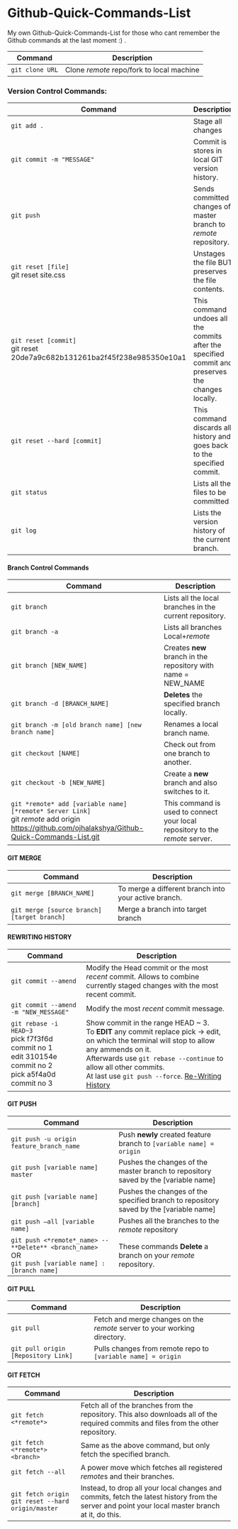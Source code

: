 # Github-Quick-Commands-List
My own Github-Quick-Commands-List for those who cant remember the Github commands at the last moment :) .


| Command | Description |
| ------- | ----------- |
|`git clone URL`| Clone *remote* repo/fork to local machine|

### Version Control Commands:
| Command | Description |
| ------- | ----------- |
|`git add .`| Stage all changes|
|`git commit -m "MESSAGE"`| Commit is stores in local GIT version history.|
|`git push`| Sends committed changes of master branch to *remote* repository.|
|`git reset [file]`<br>git reset site.css| Unstages the file BUT preserves the file contents.|
|`git reset [commit]` <br> git reset 20de7a9c682b131261ba2f45f238e985350e10a1|This command undoes all the commits after the specified commit and preserves the changes locally.|
|`git reset --hard [commit]` | This command discards all history and goes back to the specified commit.|
|`git status`| Lists all the files to be committed|
|`git log`| Lists the version history of the current branch.|

#### Branch Control Commands
| Command | Description |
| ------- | ----------- |
|`git branch`| Lists all the local branches in the current repository.|
|`git branch -a`| Lists all branches Local+*remote*|
|`git branch [NEW_NAME]`| Creates **new** branch in the repository with name = NEW_NAME |
|`git branch -d [BRANCH_NAME]`| **Deletes** the specified branch locally.|
|`git branch -m [old branch name] [new branch name]`|Renames a local branch name.|
|`git checkout [NAME]`| Check out from one branch to another.|
|`git checkout -b [NEW_NAME]`| Create a **new** branch and also switches to it.|
|`git *remote* add [variable name] [*remote* Server Link]`<br> git *remote* add origin https://github.com/ojhalakshya/Github-Quick-Commands-List.git|This command is used to connect your local repository to the *remote* server.|

#### GIT MERGE
| Command | Description |
| ------- | ----------- |
|`git merge [BRANCH_NAME]`|To merge a different branch into your active branch.|
|`git merge [source branch] [target branch]`|Merge a branch into target branch|


#### REWRITING HISTORY

| Command | Description |
| ------- | ----------- |
|`git commit --amend`|Modify the Head commit or the most *recent* commit. Allows to combine currently staged changes with the most recent commit.|
|`git commit --amend -m "NEW_MESSAGE"`|Modify the most *recent* commit message.|
|`git rebase -i HEAD~3`<br>pick f7f3f6d commit no 1<br>edit 310154e commit no 2<br>pick a5f4a0d commit no 3|Show commit in the range HEAD ~ 3.<br> To **EDIT** any commit replace pick -> edit, on which the terminal will stop to allow any ammends on it. <br>Afterwards use `git rebase --continue` to allow all other commits.<br> At last use `git push --force`. [Re-Writing History](https://git-scm.com/book/en/v2/Git-Tools-Rewriting-History)|

#### GIT PUSH

| Command | Description |
| ------- | ----------- |
|`git push -u origin feature_branch_name`|Push **newly** created feature branch to `[variable name] = origin`|
|`git push [variable name] master`|Pushes the changes of the master branch to repository saved by the [variable name]|
|`git push [variable name] [branch]`|Pushes the changes of the specified branch to repository saved by the [variable name]|
|`git push –all [variable name]`|Pushes all the branches to the *remote* repository|
|`git push <*remote*_name> --**Delete** <branch_name>` <br>OR<br>`git push [variable name] :[branch name]`|These commands **Delete** a branch on your *remote* repository.|

#### GIT PULL

| Command | Description |
| ------- | ----------- |
|`git pull`|Fetch and merge changes on the *remote* server to your working directory.|
|`git pull origin [Repository Link]`|Pulls changes from remote repo to `[variable name] = origin`|


#### GIT FETCH
| Command | Description |
| ------- | ----------- |
|`git fetch <*remote*>`|Fetch all of the branches from the repository. This also downloads all of the required commits and files from the other repository.|
|`git fetch <*remote*> <branch>`|Same as the above command, but only fetch the specified branch.|
|`git fetch --all`|A power move which fetches all registered *remote*s and their branches.|
|`git fetch origin`<br>`git reset --hard origin/master`|Instead, to drop all your local changes and commits, fetch the latest history from the server and point your local master branch at it, do this.|
